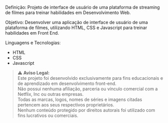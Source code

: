 
Definição: Projeto de interface de usuário de uma plataforma de streaming de filmes para treinar habilidades em Desenvolvimento Web.



Objetivo: Desenvolver uma aplicação de interface de usuário de uma plataforma de filmes, utilizando HTML, CSS e Javascript para treinar habilidades em Front End.



Linguagens e Tecnologias:
- HTML
- CSS
- Javascript

> ⚠️ **Aviso Legal:**  
> Este projeto foi desenvolvido exclusivamente para fins educacionais e de aprendizado em desenvolvimento front-end.  
> Não possui nenhuma afiliação, parceria ou vínculo comercial com a Netflix, Inc ou outras empresas.  
> Todas as marcas, logos, nomes de séries e imagens citadas pertencem aos seus respectivos proprietários.  
> Nenhum conteúdo protegido por direitos autorais foi utilizado com fins lucrativos ou comerciais.

  

